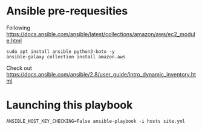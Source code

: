 # Ansible pre-requesities
Following https://docs.ansible.com/ansible/latest/collections/amazon/aws/ec2_module.html

    sudo apt install ansible python3-boto -y
    ansible-galaxy collection install amazon.aws

Check out https://docs.ansible.com/ansible/2.8/user_guide/intro_dynamic_inventory.html

# Launching this playbook

    ANSIBLE_HOST_KEY_CHECKING=False ansible-playbook -i hosts site.yml